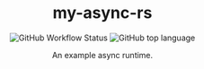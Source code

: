 <div align="center">

# my-async-rs

![GitHub Workflow Status](https://img.shields.io/github/workflow/status/smb374/my-async-rs/Checks?label=check&style=for-the-badge)
![GitHub top language](https://img.shields.io/github/languages/top/smb374/my-async-rs?logo=Rust&style=for-the-badge)

An example async runtime.

</div>
